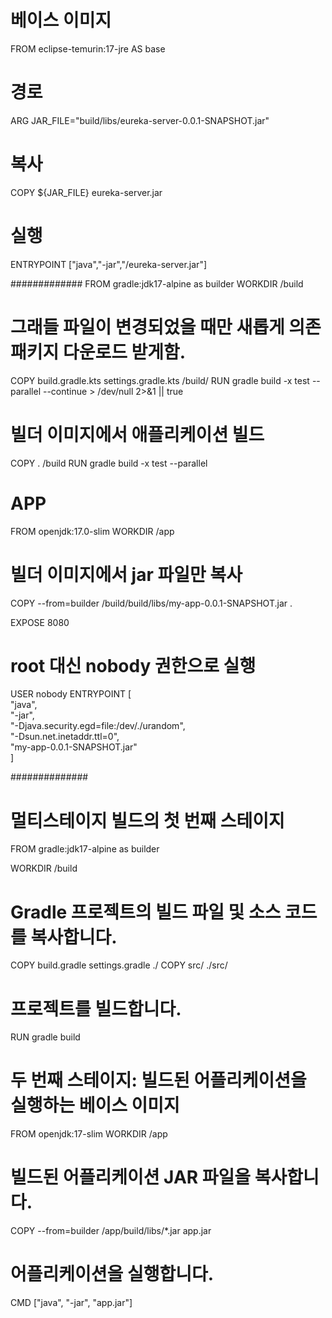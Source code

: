 # 베이스 이미지
FROM eclipse-temurin:17-jre AS base
# 경로
ARG JAR_FILE="build/libs/eureka-server-0.0.1-SNAPSHOT.jar"
# 복사
COPY ${JAR_FILE} eureka-server.jar
# 실행
ENTRYPOINT ["java","-jar","/eureka-server.jar"]


#############
FROM gradle:jdk17-alpine as builder
WORKDIR /build

# 그래들 파일이 변경되었을 때만 새롭게 의존패키지 다운로드 받게함.
COPY build.gradle.kts settings.gradle.kts /build/
RUN gradle build -x test --parallel --continue > /dev/null 2>&1 || true

# 빌더 이미지에서 애플리케이션 빌드
COPY . /build
RUN gradle build -x test --parallel

# APP
FROM openjdk:17.0-slim
WORKDIR /app

# 빌더 이미지에서 jar 파일만 복사
COPY --from=builder /build/build/libs/my-app-0.0.1-SNAPSHOT.jar .

EXPOSE 8080

# root 대신 nobody 권한으로 실행
USER nobody
ENTRYPOINT [                                                \
    "java",                                                 \
    "-jar",                                                 \
    "-Djava.security.egd=file:/dev/./urandom",              \
    "-Dsun.net.inetaddr.ttl=0",                             \
    "my-app-0.0.1-SNAPSHOT.jar"              \
]



##############
# 멀티스테이지 빌드의 첫 번째 스테이지
FROM gradle:jdk17-alpine as builder

WORKDIR /build

# Gradle 프로젝트의 빌드 파일 및 소스 코드를 복사합니다.
COPY build.gradle settings.gradle ./
COPY src/ ./src/

# 프로젝트를 빌드합니다.
RUN gradle build

# 두 번째 스테이지: 빌드된 어플리케이션을 실행하는 베이스 이미지
FROM openjdk:17-slim
WORKDIR /app

# 빌드된 어플리케이션 JAR 파일을 복사합니다.
COPY --from=builder /app/build/libs/*.jar app.jar

# 어플리케이션을 실행합니다.
CMD ["java", "-jar", "app.jar"]
